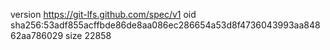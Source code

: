 version https://git-lfs.github.com/spec/v1
oid sha256:53adf855acffbde86de8aa086ec286654a53d8f4736043993aa84862aa786029
size 22858
